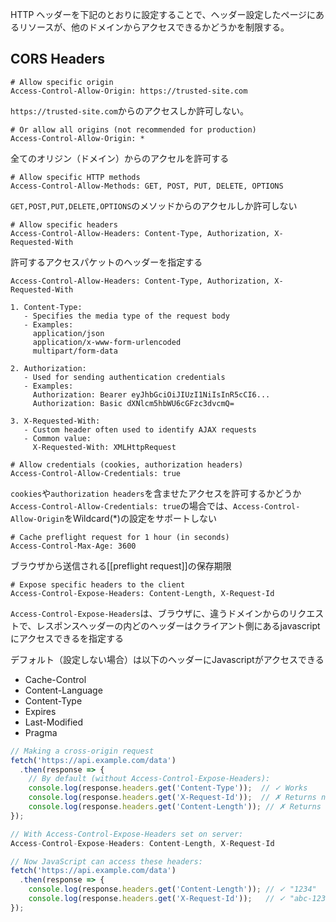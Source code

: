 HTTP ヘッダーを下記のとおりに設定することで、ヘッダー設定したページにあるリソースが、他のドメインからアクセスできるかどうかを制限する。


## CORS Headers
```http
# Allow specific origin
Access-Control-Allow-Origin: https://trusted-site.com
```
`https://trusted-site.com`からのアクセスしか許可しない。

```http
# Or allow all origins (not recommended for production)
Access-Control-Allow-Origin: *
```
全てのオリジン（ドメイン）からのアクセルを許可する

```http
# Allow specific HTTP methods
Access-Control-Allow-Methods: GET, POST, PUT, DELETE, OPTIONS
```
`GET,POST,PUT,DELETE,OPTIONS`のメソッドからのアクセルしか許可しない

```http
# Allow specific headers
Access-Control-Allow-Headers: Content-Type, Authorization, X-Requested-With
```
許可するアクセスパケットのヘッダーを指定する

```http
Access-Control-Allow-Headers: Content-Type, Authorization, X-Requested-With

1. Content-Type: 
   - Specifies the media type of the request body
   - Examples:
     application/json
     application/x-www-form-urlencoded
     multipart/form-data

2. Authorization:
   - Used for sending authentication credentials
   - Examples:
     Authorization: Bearer eyJhbGciOiJIUzI1NiIsInR5cCI6...
     Authorization: Basic dXNlcm5hbWU6cGFzc3dvcmQ=

3. X-Requested-With:
   - Custom header often used to identify AJAX requests
   - Common value:
     X-Requested-With: XMLHttpRequest
```


```http
# Allow credentials (cookies, authorization headers)
Access-Control-Allow-Credentials: true
```
`cookies`や`authorization headers`を含ませたアクセスを許可するかどうか
`Access-Control-Allow-Credentials: true`の場合では、`Access-Control-Allow-Origin`をWildcard(\*)の設定をサポートしない

```http
# Cache preflight request for 1 hour (in seconds)
Access-Control-Max-Age: 3600
```
ブラウザから送信される[[preflight request]]の保存期限

```http
# Expose specific headers to the client
Access-Control-Expose-Headers: Content-Length, X-Request-Id
```
`Access-Control-Expose-Headers`は、ブラウザに、違うドメインからのリクエストで、レスポンスヘッダーの内どのヘッダーはクライアント側にあるjavascriptにアクセスできるを指定する

デフォルト（設定しない場合）は以下のヘッダーにJavascriptがアクセスできる
- Cache-Control
- Content-Language
- Content-Type
- Expires
- Last-Modified
- Pragma
```javascript
// Making a cross-origin request
fetch('https://api.example.com/data')
  .then(response => {
    // By default (without Access-Control-Expose-Headers):
    console.log(response.headers.get('Content-Type'));  // ✓ Works
    console.log(response.headers.get('X-Request-Id'));  // ✗ Returns null
    console.log(response.headers.get('Content-Length')); // ✗ Returns null
});

// With Access-Control-Expose-Headers set on server:
Access-Control-Expose-Headers: Content-Length, X-Request-Id

// Now JavaScript can access these headers:
fetch('https://api.example.com/data')
  .then(response => {
    console.log(response.headers.get('Content-Length')); // ✓ "1234"
    console.log(response.headers.get('X-Request-Id'));   // ✓ "abc-123"
});
```